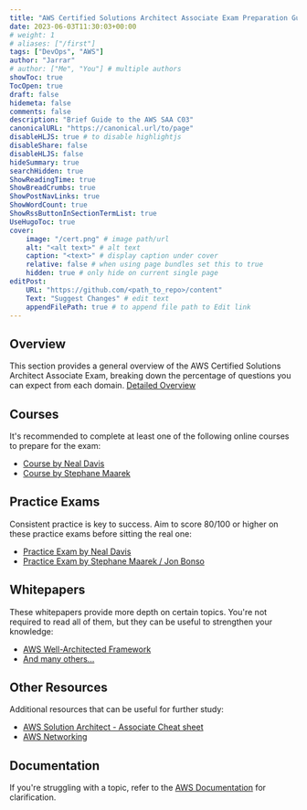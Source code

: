 ```yaml
---
title: "AWS Certified Solutions Architect Associate Exam Preparation Guide"
date: 2023-06-03T11:30:03+00:00
# weight: 1
# aliases: ["/first"]
tags: ["DevOps", "AWS"]
author: "Jarrar"
# author: ["Me", "You"] # multiple authors
showToc: true
TocOpen: true
draft: false
hidemeta: false
comments: false
description: "Brief Guide to the AWS SAA C03"
canonicalURL: "https://canonical.url/to/page"
disableHLJS: true # to disable highlightjs
disableShare: false
disableHLJS: false
hideSummary: true
searchHidden: true
ShowReadingTime: true
ShowBreadCrumbs: true
ShowPostNavLinks: true
ShowWordCount: true
ShowRssButtonInSectionTermList: true
UseHugoToc: true
cover:
    image: "/cert.png" # image path/url
    alt: "<alt text>" # alt text
    caption: "<text>" # display caption under cover
    relative: false # when using page bundles set this to true
    hidden: true # only hide on current single page
editPost:
    URL: "https://github.com/<path_to_repo>/content"
    Text: "Suggest Changes" # edit text
    appendFilePath: true # to append file path to Edit link
---
```


## Overview
This section provides a general overview of the AWS Certified Solutions Architect Associate Exam, breaking down the percentage of questions you can expect from each domain. [Detailed Overview](https://d1.awsstatic.com/training-and-certification/docs-sa-assoc/AWS-Certified-Solutions-Architect-Associate_Exam-Guide.pdf) 

## Courses
It's recommended to complete at least one of the following online courses to prepare for the exam:
- [Course by Neal Davis](https://www.udemy.com/course/aws-certified-solutions-architect-associate-hands-on/)
- [Course by Stephane Maarek](https://www.udemy.com/course/aws-certified-solutions-architect-associate-saa-c03/?LSNPUBID=JVFxdTr9V80&ranEAID=JVFxdTr9V80&ranMID=39197&ranSiteID=JVFxdTr9V80-Ly6xIEX4P2u4Aruar4ycTA&utm_medium=udemyads&utm_source=aff-campaign)

## Practice Exams
Consistent practice is key to success. Aim to score 80/100 or higher on these practice exams before sitting the real one:
- [Practice Exam by Neal Davis](https://www.udemy.com/course/aws-certified-solutions-architect-associate-practice-tests-k/)
- [Practice Exam by Stephane Maarek / Jon Bonso](https://www.udemy.com/course/practice-exams-aws-certified-solutions-architect-associate/?ranMID=39197&ranEAID=JVFxdTr9V80&ranSiteID=JVFxdTr9V80-hATEYNyIf._.0sR4uxofug&LSNPUBID=JVFxdTr9V80&utm_source=aff-campaign&utm_medium=udemyads)

## Whitepapers
These whitepapers provide more depth on certain topics. You're not required to read all of them, but they can be useful to strengthen your knowledge:
- [AWS Well-Architected Framework](https://docs.aws.amazon.com/wellarchitected/latest/framework/welcome.html)
- [And many others...](#)

## Other Resources
Additional resources that can be useful for further study:
- [AWS Solution Architect - Associate Cheat sheet](https://digitalcloud.training/category/aws-cheat-sheets/aws-solutions-architect-associate/)
- [AWS Networking](https://www.youtube.com/watch?v=XZbvQWkpJTI&t=1s&ab_channel=AWSTrainingCenter)

## Documentation
If you're struggling with a topic, refer to the [AWS Documentation](https://docs.aws.amazon.com//?nc2=h_ql_doc_do) for clarification.